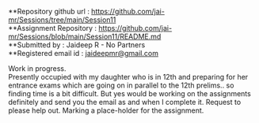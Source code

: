 **Repository github url : https://github.com/jai-mr/Sessions/tree/main/Session11 <br/>
**Assignment Repository : https://github.com/jai-mr/Sessions/blob/main/Session11/README.md <br/>
**Submitted by : Jaideep R - No Partners<br/>
**Registered email id : jaideepmr@gmail.com<br/>

Work in progress.  
Presently occupied with my daughter who is in 12th and preparing for her entrance exams which are going on in parallel to the 12th prelims.. so finding time is a bit difficult. But yes would be working on the assignments definitely and send you the email as and when I complete it. Request to please help out. 
Marking a place-holder for the assignment.


